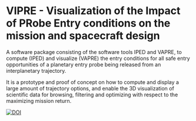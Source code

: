 # VIPRE - Visualization of the Impact of PRobe Entry conditions on the mission and spacecraft design

A software package consisting of the software tools IPED and VAPRE, to compute (IPED) and visualize (VAPRE) the entry conditions for all safe entry opportunities of a planetary entry probe being released from an interplanetary trajectory. 

It is a prototype and proof of concept on how to compute and display a large amount of trajectory options, and enable the 3D visualization of scientific data for browsing, filtering and optimizing with respect to the maximizing mission return. 

[![DOI](https://zenodo.org/badge/417639456.svg)](https://zenodo.org/badge/latestdoi/417639456)

